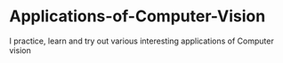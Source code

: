 # Applications-of-Computer-Vision
I practice, learn and try out various interesting applications of Computer vision

